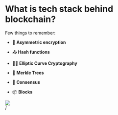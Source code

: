 # What is tech stack behind blockchain?

<div grid="~ cols-2 gap-2" m="t-2">
<div>

Few things to remember:

- 🔑 **Asymmetric encryption**

- 📤 **Hash functions**

- 🧑‍💻 **Elliptic Curve Cryptography**

- 🌲 **Merkle Trees**

- 🤝 **Consensus**

- 📦 **Blocks**

</div>
  <div>
    <img border="rounded" src="/lucky-star-anime.gif">
  </div>
</div>
<div class="absolute right-5px bottom-5px">
<SlideCurrentNo /> / <SlidesTotal />
</div>